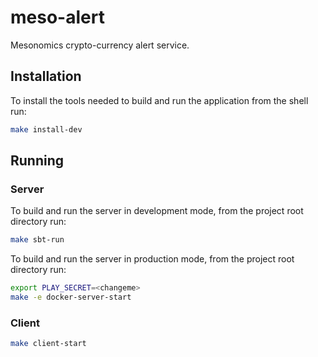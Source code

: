 # meso-alert

Mesonomics crypto-currency alert service.

## Installation

To install the tools needed to build and run the application from the shell run:

~~~bash
make install-dev
~~~

## Running

### Server

To build and run the server in development mode, from the project root directory run:

~~~bash
make sbt-run
~~~

To build and run the server in production mode, from the project root directory run:

~~~bash
export PLAY_SECRET=<changeme>
make -e docker-server-start
~~~

### Client

~~~bash
make client-start
~~~

